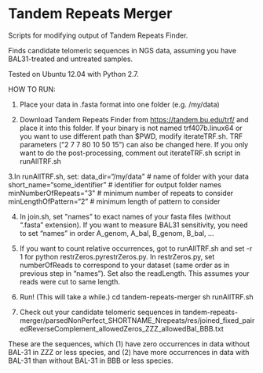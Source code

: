 # Tandem Repeats Merger

Scripts for modifying output of Tandem Repeats Finder. 

Finds candidate telomeric sequences in NGS data, assuming you have BAL31-treated and untreated samples. 

Tested on Ubuntu 12.04 with Python 2.7. 

HOW TO RUN:

1. Place your data in .fasta format into one folder (e.g. /my/data)

2. Download Tandem Repeats Finder from https://tandem.bu.edu/trf/ and place it into this folder. If your binary is not named trf407b.linux64 or you want to use different path than $PWD, modify iterateTRF.sh. TRF parameters (”2 7 7 80 10 50 15”) can also be changed here. 
If you only want to do the post-processing, comment out iterateTRF.sh script in runAllTRF.sh

3.In runAllTRF.sh, set:
  data_dir=“/my/data"  # name of folder with your data
  short_name=“some_identifier”  # identifier for output folder names
  minNumberOfRepeats="3" # minimum number of repeats to consider
  minLengthOfPattern=“2”  # minimum length of pattern to consider

4. In join.sh, set "names” to exact names of your fasta files (without “.fasta” extension).
If you want to measure BAL31 sensitivity, you need to set “names” in order A_genom, A_bal, B_genom, B_bal, …

5. If you want to count relative occurrences, got to runAllTRF.sh and set -r 1 for python restrZeros.pyrestrZeros.py.
In restrZeros.py, set numberOfReads to correspond to your dataset (same order as in previous step in “names”). 
Set also the readLength. This assumes your reads were cut to same length.

6. Run! (This will take a while.)
   cd tandem-repeats-merger
   sh runAllTRF.sh

7. Check out your candidate telomeric sequences in tandem-repeats-merger/parsedNonPerfect_SHORTNAME_Nrepeats/res/joined_fixed_pairedReverseComplement_allowedZeros_ZZZ_allowedBal_BBB.txt

These are the sequences, which (1) have zero occurrences in data without BAL-31 in ZZZ or less species, and (2) have more occurrences in data with BAL-31 than without BAL-31 in BBB or less species. 

